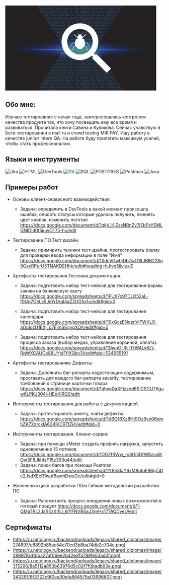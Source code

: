    [![Header](https://github.com/MaryskaEvseeva/MaryskaEvseeva/blob/main/assets/i%20(2).webp)]()

## Обо мне:
Изучаю тестирование с начал года, заитересовалась контролем качества продукта так, что хочу посвещать ему все время и развиваться. Прочитала книги Савина и Куликова. Сейчас учавствую в Бета-тестировании в mail.ru  и crowd testing MIR PAY.
Ищу работу в качестве junior/ intern QA. На работе буду прилагать максимум усилий, чтобы стать профессионалом. 

## Языки и инструменты
![Jira](https://img.shields.io/badge/Jira-8A2BE9)   ![HTML](https://img.shields.io/badge/HTML-8A2BE9)  ![DevTools](https://img.shields.io/badge/DevTools-8A2BE9)   ![Git](https://img.shields.io/badge/Git-8A2BE9)    ![SQL](https://img.shields.io/badge/SQL-8A2BE9) ![POSTGRES](https://img.shields.io/badge/POSTGRES-8A2BE9)    ![Postman](https://img.shields.io/badge/Postman-8A2BE9)       ![Java](https://img.shields.io/badge/Java-8A2BE9)

## Примеры работ
 - Основы клиент-сервисного взаимодействия. 
     - Задача: определить в DevTools в какой момент произошла ошибка, описать статусы которые удалось получить, пменять цвет кнопок, изменить логотип
     https://docs.google.com/document/d/1qkV_KiZssNRnZy7jEbPsYEMLQNIDIdRt5juwOT75-hs/edit

- Тестирование ПО.Тест дизайн.
    - Задача: примирить техники тест-дзайна, протестировать форму для проверки ввода информации в поле "Имя"
    https://docs.google.com/document/d/1XdcVGwbjDb7wO1ItJBIB228q9GseRPurU5TNAKDEHhk/edit#heading=h.kvq5iiyiuxj0

- Артефакты тестирования.Тестовая документация.
    - Задача: подготовить набор тест-кейсов для тестирования формы заявки на банковскую карту
    https://docs.google.com/spreadsheets/d/1PUh7p97DLO52aL-f0Uq7OeLs5JeYrDrql4aZ2UG5x1o/edit#gid=0

    - Задача: подготовить набор тест-кейсов для тестирования календаря https://docs.google.com/spreadsheets/d/10xGczENqznVIFWKLO-aOuIozU1EXj_p7ElmSEqygXOA/edit#gid=0
  
    - Задача: подготовить набор тест-кейсов  для тестирования процесса заказа (выбор медиа, управление корзиной, оплата).
 https://docs.google.com/spreadsheets/d/1DwpO-RlI-TfW4Lv6Zj-RqWXCAUCe88UYpIFflXQko3I/edit#gid=534655191
 
 - Артефакты тестированияю Дефекты.  
   - Задача: Дополнить баг-репорты недостоющим содержимым, проставить для каждого баг-репорта severity, тестирование требований к странице карточки товара
  https://docs.google.com/document/d/1qhxoDaXFizzed6SiCSCU7Kguw6LPKJ304i-HEpKIRQ0/edit

- Инструменты тестирования для работы с документацией.
    - Задача: протестировать анкету, найти дефекты
    https://docs.google.com/spreadsheets/d/1dBQ16Xz8Ht9Oz9yo06qmhZK7XzrcxIA634KlCRTtZj4/edit#gid=0

- Инструменты тестирования. Клиент-сервис 
    - Задача: при помощи JMeter создать профиль нагрузки, запустить одновременно 15 потоков https://docs.google.com/document/d/1OGZfRWw_rs8Gj5DfW8zoslKQwSF8Jkl4sF15z393q44/edit
    - Задача: поиск багов при помощи Postman https://docs.google.com/spreadsheets/d/1YBh3IJY6xM8utuE98gZ41e2JsdXEcR1wuf6avmDwuGc/edit#gid=0

- Жизненный цикл разработки ПОю Гибкие методологии разработки ПО
    - Задача: Рассмотреть процесс внедрения новых возможностей в готовый продукт https://docs.google.com/document/d/1-QMaTRL2JaSEzXl1lJ_kIYFNVBSaJ3rnHx177AQCyeU/edit

    
## Сертификаты
- [(https://u.netology.ru/backend/uploads/legacy/shared_diplomas/image/274897/e8892b85ae54e70ed3b8ba74db2c704c.png)]()
- [(https://u.netology.ru/backend/uploads/legacy/shared_diplomas/image/288978/d10ba27af06ee2b42e3f3789fe53ad0f.png)]()
- [(https://u.netology.ru/backend/uploads/legacy/shared_diplomas/image/315296/8a5112a850b63976d5c02f7f0badb93e.png)]()
- [(https://u.netology.ru/backend/uploads/legacy/shared_diplomas/image/343291/8f3722c9f0ca30efa864575e03996607.png)]()
